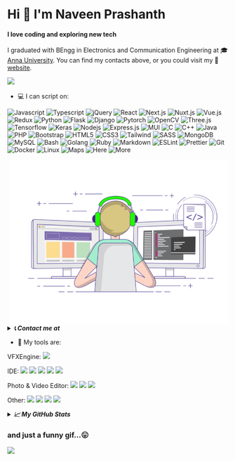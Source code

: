 # Hi 👋 I'm Naveen Prashanth
#### I love coding and exploring new tech

I graduated with BEngg in Electronics and Communication Engineering at 🎓 [Anna University](https://annauniv.edu). You can find my contacts above, or you could visit my :milky_way: [website](https://gnpaone.github.io).

<img src="https://www.animatedimages.org/data/media/562/animated-line-image-0184.gif" width="1920" height=""></img>

- 💻 I can script on:
<p>
  <img alt="Javascript" src="https://img.shields.io/badge/-Javascript-323330?style=flat-square&logo=javascript&logoColor=efd81c" />
  <img alt="Typescript" src="https://img.shields.io/badge/-TypeScript-007ACC?style=flat-square&logo=typescript&logoColor=white" />
  <img alt="jQuery" src="https://img.shields.io/badge/-jQuery-0969ad?style=flat-square&logo=jQuery&logoColor=79cff5" />
  <img alt="React" src="https://img.shields.io/badge/-React-282c34?style=flat-square&logo=react&logoColor=61dafb" />
  <img alt="Next.js" src="https://img.shields.io/badge/Next%20js-000000??style=flat-square&logo=nextdotjs&logoColor=white" />
  <img alt="Nuxt.js" src="https://img.shields.io/badge/Nuxt%20js-00C58E?style=flat-square&logo=nuxtdotjs&logoColor=white" />
  <img alt="Vue.js" src="https://img.shields.io/badge/-Vue.js-32475b?style=flat-square&logo=vue.js&logoColor=3fb27f" />
  <img alt="Redux" src="https://img.shields.io/badge/-Redux-593D88?style=flat-square&logo=redux&logoColor=white" />
  <img alt="Python" src="https://img.shields.io/badge/-Python-1f425f?style=flat-square&logo=python&logoColor=ffe05c" />
  <img alt="Flask" src="https://img.shields.io/badge/-Flask-000000?style=flat-square&logo=flask&logoColor=white" />
  <img alt="Django" src="https://img.shields.io/badge/-Django-092E20?style=flat-square&logo=django&logoColor=green" />
  <img alt="Pytorch" src="https://img.shields.io/badge/-Pytorch-231e42?style=flat-square&logo=Pytorch&logoColor=e14731" />
  <img alt="OpenCV" src="https://img.shields.io/badge/-OpenCV-222?style=flat-square&logo=OpenCV&logoColor=red" />
  <img alt="Three.js" src="https://img.shields.io/badge/-Three.js-222?style=flat-square&logo=Three.js&logoColor=white" />
  <img alt="Tensorflow" src="https://img.shields.io/badge/-Tensorflow-F78001?style=flat-square&logo=tensorflow&logoColor=white" />
  <img alt="Keras" src="https://img.shields.io/badge/-Keras-d00000?style=flat-square&logo=Keras&logoColor=white" /> 
  <img alt="Nodejs" src="https://img.shields.io/badge/-Nodejs-333333?style=flat-square&logo=Node.js&logoColor=6da55f" />
  <img alt="Express.js" src="https://img.shields.io/badge/-Express.js-000000?style=flat-square&logo=express&logoColor=white" />
  <img alt="MUI" src="https://img.shields.io/badge/MUI-007FFF?style=flat-square&logo=mui&logoColor=white" />
  <img alt="C" src="https://img.shields.io/badge/-C-00599c?style=flat-square&logo=c&logoColor=white" />
  <img alt="C++" src="https://img.shields.io/badge/-C%2B%2B-6195cb?style=flat-square&logo=C%2B%2B&logoColor=white" />
  <img alt="Java" src="https://img.shields.io/badge/-Java-055981?style=flat-square&logo=Java&logoColor=f8981e" />
  <img alt="PHP" src="https://img.shields.io/badge/-PHP-4E5A93?style=flat-square&logo=php&logoColor=858ebb" />
  <img alt="Bootstrap" src="https://img.shields.io/badge/-Bootstrap-5f4686?style=flat-square&logo=Bootstrap&logoColor=white" />
  <img alt="HTML5" src="https://img.shields.io/badge/-HTML5-e96228?style=flat-square&logo=HTML5&logoColor=white" />
  <img alt="CSS3" src="https://img.shields.io/badge/-CSS3-2862ea?style=flat-square&logo=CSS3&logoColor=white" />
  <img alt="Tailwind" src="https://img.shields.io/badge/-Tailwind_CSS-38B2AC?style=flat-square&logo=tailwind-css&logoColor=white" />
  <img alt="SASS" src="https://img.shields.io/badge/-SASS-CC6699?style=flat-square&logo=sass&logoColor=white" />
  <img alt="MongoDB" src="https://img.shields.io/badge/MongoDB-4EA94B?style=flat-square&logo=mongodb&logoColor=white" />
  <img alt="MySQL" src="https://img.shields.io/badge/-MySQL-333333?style=flat-square&logo=MySQL&logoColor=6da55f" />
  <img alt="Bash" src="https://img.shields.io/badge/-Bash-black?style=flat-square&logo=GNU%20Bash&logoColor=white" />
  <img alt="Golang" src="https://img.shields.io/badge/Golang-00ADD8?style=flat-square&logo=go&logoColor=white" />
  <img alt="Ruby" src="https://img.shields.io/badge/Ruby_on_Rails-CC0000?style=flat-square&logo=ruby-on-rails&logoColor=white" />
  <img alt="Markdown" src="https://img.shields.io/badge/Markdown-000000?style=flat-square&logo=markdown&logoColor=white" />
  <img alt="ESLint" src="https://img.shields.io/badge/ESLint-3A33D1?style=flat-square&logo=eslint&logoColor=white" />
  <img alt="Prettier" src="https://img.shields.io/badge/Prettier-1A2C34?style=flat-square&logo=prettier&logoColor=F7BA3E" />
  <img alt="Git" src="https://img.shields.io/badge/Git-F05032?style=flat-square&logo=git&logoColor=white" />
  <img alt="Docker" src="https://img.shields.io/badge/Docker-228EE1?style=flat-square&logo=docker&logoColor=white" />
  <img alt="Linux" src="https://img.shields.io/badge/Linux-FCC624?style=flat-square&logo=linux&logoColor=black" />
  <img alt="Maps" src="https://img.shields.io/badge/Maps-323330?style=flat-square&logo=Google%20Maps&logoColor=red" />
  <img alt="Here" src="https://img.shields.io/badge/Here-323330?style=flat-square&logo=Here&logoColor=white" />
  <img alt="More" src="https://img.shields.io/badge/%F0%9F%91%80-etc-brightgreen?style=flat-square" />
</p>

<img align="right" alt="GIF" src="https://raw.githubusercontent.com/gnpaone/gnpaone/master/gif.gif" width="500"/>

<details>
  <summary><b><i>📞 Contact me at</i></b></summary>

[![GitHub Badge](https://img.shields.io/badge/-@gnpaone-%23181717?style=flat&logo=github)](https://github.com/gnpaone) [![Gmail Badge](https://img.shields.io/badge/-gnpaone@gmail.com-c14438?style=flat&logo=Gmail&logoColor=white&link=mailto:gnpaone@gmail.com)](mailto:gnpaone@gmail.com) [![Website Badge](https://img.shields.io/website?color=0ab9e6&style=flat&up_message=gnpaone.github.io&logo=About.me&logoColor=white&label=%20&url=https%3A%2F%2Fgnpaone.github.io%2F)](https://gnpaone.github.io) [![Twitter Badge](https://img.shields.io/badge/-@gnpaone-1ca0f1?style=flat&labelColor=1ca0f1&logo=x&logoColor=white&link=https://x.com/gnpaone)](https://x.com/gnpaone) [![Linkedin Badge](https://img.shields.io/badge/-@gnpaone-blue?style=flat&logo=Linkedin&logoColor=white&link=https://www.linkedin.com/in/gnpaone/)](https://www.linkedin.com/in/gnpaone/)
</details>

- 🔧 My tools are:

VFXEngine: 
<code><a href="https://blender.org/"><img height="20" src="https://www.cdnlogo.com/logos/b/32/blender.svg"></a></code>

IDE: 
<code><a href="https://www.python.org"><img height="20" src="https://www.cdnlogo.com/logos/p/3/python.svg"></a></code>
<code><a href="https://jupyter.org"><img height="20" src="https://upload.wikimedia.org/wikipedia/commons/3/38/Jupyter_logo.svg"></a></code>
<code><a href="https://colab.research.google.com"><img height="20" src="https://upload.wikimedia.org/wikipedia/commons/d/d0/Google_Colaboratory_SVG_Logo.svg"></a></code>
<code><a href="https://code.visualstudio.com"><img height="20" src="https://www.cdnlogo.com/logos/v/82/visual-studio-code.svg"></a></code>
<code><a href="https://www.sublimetext.com"><img height="20" src="https://www.cdnlogo.com/logos/s/43/sublime-text.svg"></a></code>

Photo & Video Editor:
<code><a href="https://www.adobe.com/products/photoshop.html"><img height="20" src="https://upload.wikimedia.org/wikipedia/commons/thumb/a/af/Adobe_Photoshop_CC_icon.svg/800px-Adobe_Photoshop_CC_icon.svg.png"></a></code>
<code><a href="https://www.blackmagicdesign.com/nl/products/davinciresolve"><img height="20" src="https://upload.wikimedia.org/wikipedia/commons/9/90/DaVinci_Resolve_17_logo.svg"></a></code>
<code><a href="https://www.adobe.com/products/aftereffects.html"><img height="20" src="https://upload.wikimedia.org/wikipedia/commons/c/cb/Adobe_After_Effects_CC_icon.svg"></a></code>

Other:
<code><a href="https://www.gitub.com"><img height="20" src="https://github.githubassets.com/assets/GitHub-Mark-ea2971cee799.png"></a></code>
<code><a href="https://www.vercel.come"><img height="20" src="https://assets.vercel.com/image/upload/front/favicon/vercel/180x180.png?raw=true"></a></code>
<code><a href="https://www.netlify.com"><img height="20" src="https://www.cdnlogo.com/logos/n/75/netlify.svg"></a></code>
<code><a href="https://www.figma.com"><img height="20" src="https://www.cdnlogo.com/logos/f/43/figma.svg"></a></code>

<details>
  <summary><b><i>📈 My GitHub Stats</i></b></summary>

[![Naveen's github stats](https://github.com/gnpaone/my-github-stats/blob/master/generated/overview.svg)](https://github.com/gnpaone/gnpaone) [![Naveen's language stats](https://github.com/gnpaone/my-github-stats/blob/master/generated/languages.svg)](https://github.com/gnpaone/gnpaone)

[![GitHub metrics](./github-metrics.svg)](https://github.com/gnpaone/gnpaone)

![Top Langs](https://github-readme-stats.vercel.app/api/top-langs/?username=gnpaone&layout=compact&theme=radical)

[![trophy](https://github-profile-trophy.vercel.app/?username=gnpaone)](https://github.com/ryo-ma/github-profile-trophy)

![Github Streak](https://github-readme-streak-stats.herokuapp.com/?user=gnpaone&theme=gruvbox_duo)

  <p>
  	<img src="https://img.shields.io/github/followers/gnpaone" />
    <img src="https://img.shields.io/github/stars/gnpaone">
    <img src="https://komarev.com/ghpvc/?username=gnpaone&label=Profile%20views&color=d4b3df&logo=Opsgenie&base=5136" />
    <a href="https://ko-fi.com/gnpaone"><img src="https://img.shields.io/badge/Support%20me%20on-Ko--fi-FF5E5B.svg?logo=ko-fi" /></a>
  </p>
</details>

### and just a funny gif...😛
![](https://media.giphy.com/media/13GIgrGdslD9oQ/giphy.gif)

<!--
**gnpaone/gnpaone** is a ✨ _special_ ✨ repository because its `README.md` (this file) appears on your GitHub profile.

Here are some ideas to get you started:

- 🔭 I’m currently working on ...
- 🌱 I’m currently learning ...
- 👯 I’m looking to collaborate on ...
- 🤔 I’m looking for help with ...
- 💬 Ask me about ...
- 📫 How to reach me: ...
- 😄 Pronouns: ...
- ⚡ Fun fact: ...
-->
